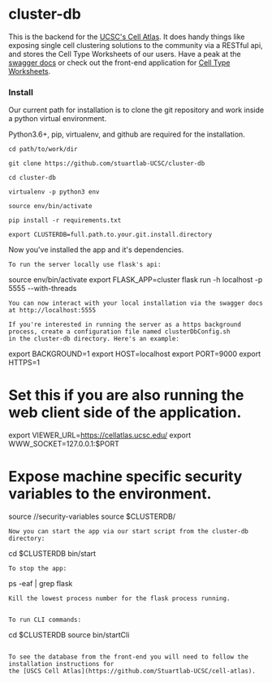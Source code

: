 # cluster-db
This is the backend for the [UCSC's Cell Atlas](https://cellatlas.ucsc.edu/). It does handy things like exposing single cell clustering solutions
to the community via a RESTful api, and stores the Cell Type Worksheets of our users. Have a peak at the [swagger docs](https://cellatlasapi.ucsc.edu/)
or check out the front-end application for [Cell Type Worksheets](https://cellatlas.ucsc.edu/cell-type).


### Install

Our current path for installation is to clone the git repository and work inside a python virtual environment.

Python3.6+, pip, virtualenv, and github are required for the installation.
```
cd path/to/work/dir

git clone https://github.com/stuartlab-UCSC/cluster-db

cd cluster-db

virtualenv -p python3 env

source env/bin/activate

pip install -r requirements.txt

export CLUSTERDB=full.path.to.your.git.install.directory
```
Now you've installed the app and it's dependencies.
```
To run the server locally use flask's api:
```
source env/bin/activate
export FLASK_APP=cluster
flask run -h localhost -p 5555 --with-threads
```
You can now interact with your local installation via the swagger docs at http://localhost:5555

If you're interested in running the server as a https background process, create a configuration file named clusterDbConfig.sh
in the cluster-db directory. Here's an example:

```
export BACKGROUND=1
export HOST=localhost
export PORT=9000
export HTTPS=1
# Set this if you are also running the web client side of the application.
export VIEWER_URL=https://cellatlas.ucsc.edu/
export WWW_SOCKET=127.0.0.1:$PORT
# Expose machine specific security variables to the environment.
source /<protected-dir>/security-variables
source $CLUSTERDB/
```
Now you can start the app via our start script from the cluster-db directory:
```
cd $CLUSTERDB
bin/start
```
To stop the app:
```
ps -eaf | grep flask
```
Kill the lowest process number for the flask process running.


To run CLI commands:
```
cd $CLUSTERDB
source bin/startCli
```

To see the database from the front-end you will need to follow the installation instructions for 
the [USCS Cell Atlas](https://github.com/Stuartlab-UCSC/cell-atlas). 
